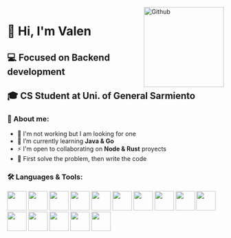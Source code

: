 <img width="186" align="right" alt="Github" src="https://media.npr.org/assets/img/2023/01/14/this-is-fine_sq-0bd6d8072e991dc4708be3668cd480ae7df18a11-s800-c85.jpg" />

# 👋 Hi, I'm Valen
## 💻 Focused on Backend development 
## 🎓 CS Student at Uni. of General Sarmiento

### 👾 About me:  
- 💼 I'm not working but I am looking for one  
- 🌱 I’m currently learning **Java & Go**  
- ⚡ I'm open to collaborating on **Node & Rust** proyects
- 🤍 First solve the problem, then write the code  

### 🛠️ Languages & Tools:
  <div>
  <img id="java" width="45" src="https://devicon-website.vercel.app/api/java/plain.svg?color=%23EA2D2E" />
  <img id="go" width="45" src="https://devicon-website.vercel.app/api/go/plain.svg?color=%2300ACD7" />
  <img id="python" width="45" src="https://devicon-website.vercel.app/api/python/plain.svg?color=%23FFD845" />
  <img id="node" width="45" src="https://devicon-website.vercel.app/api/nodejs/plain.svg?color=%2383CD29" />

  <img id="express" width="45" src="https://devicon-website.vercel.app/api/express/original.svg?color=%23444444" />
  <img id="nestjs" width="45" src="https://devicon-website.vercel.app/api/nestjs/plain.svg?color=%23DF234F" />


  <img id="postgresql" width="45" src="https://devicon-website.vercel.app/api/postgresql/plain.svg?color=%23336791" />
  <img id="mongodb" width="45" src="https://devicon-website.vercel.app/api/mongodb/plain.svg?color=%234FAA41" />
  <img id="redis" width="45" src="https://devicon-website.vercel.app/api/redis/plain.svg?color=%23D82C20" />


  <img id="docker" width="45" src="https://devicon-website.vercel.app/api/docker/plain.svg?color=%23019BC6" />
  <img id="kubernetes" width="45" src="https://devicon-website.vercel.app/api/kubernetes/plain.svg?color=%23486BB3" />
  
  <img id="aws" width="45" src="https://devicon-website.vercel.app/api/amazonwebservices/original.svg?color=%23F7A80D" />
  
  <img id="git" width="45" src="https://devicon-website.vercel.app/api/git/plain.svg?color=%23F34F29" />
  <img id="github" width="45" src="https://devicon-website.vercel.app/api/github/original.svg?color=%23FFFFFF" />
  
  <img id="linux" width="45" src="https://devicon-website.vercel.app/api/linux/plain.svg?color=%23777777" />
  </div>

